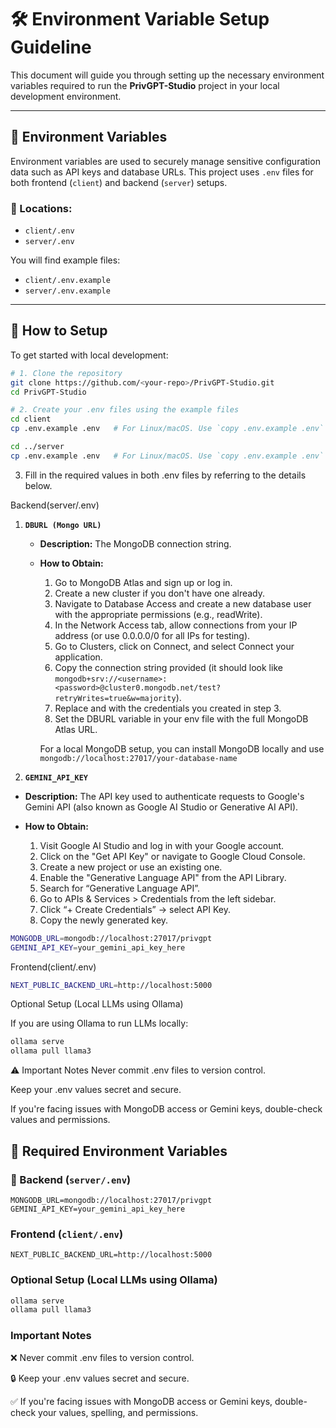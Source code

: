 # 🛠️ Environment Variable Setup Guideline

This document will guide you through setting up the necessary environment variables required to run the **PrivGPT-Studio** project in your local development environment.

---

## 📂 Environment Variables

Environment variables are used to securely manage sensitive configuration data such as API keys and database URLs. This project uses `.env` files for both frontend (`client`) and backend (`server`) setups.

### 📍 Locations:
- `client/.env`
- `server/.env`

You will find example files:
- `client/.env.example`
- `server/.env.example`

---

## 🧩 How to Setup

To get started with local development:

```bash
# 1. Clone the repository
git clone https://github.com/<your-repo>/PrivGPT-Studio.git
cd PrivGPT-Studio

# 2. Create your .env files using the example files
cd client
cp .env.example .env   # For Linux/macOS. Use `copy .env.example .env` on Windows

cd ../server
cp .env.example .env   # For Linux/macOS. Use `copy .env.example .env` on Windows
```

3. Fill in the required values in both .env files by referring to the details below.


Backend(server/.env)

1. **`DBURL (Mongo URL)`**

   - **Description:** The MongoDB connection string.
   - **How to Obtain:**

     1. Go to MongoDB Atlas and sign up or log in.
     2. Create a new cluster if you don't have one already.
     3. Navigate to Database Access and create a new database user with the appropriate permissions (e.g., readWrite).
     4. In the Network Access tab, allow connections from your IP address (or use 0.0.0.0/0 for all IPs for testing).
     5. Go to Clusters, click on Connect, and select Connect your application.
     6. Copy the connection string provided (it should look like `mongodb+srv://<username>: <password>@cluster0.mongodb.net/test?retryWrites=true&w=majority`).
     7. Replace <username> and <password> with the credentials you created in step 3.
     8. Set the DBURL variable in your env file with the full MongoDB Atlas URL.

     For a local MongoDB setup, you can install MongoDB locally and use
     `mongodb://localhost:27017/your-database-name`

2. **`GEMINI_API_KEY`**
- **Description:** The API key used to authenticate requests to Google's Gemini API (also known as Google AI Studio or Generative AI API).

- **How to Obtain:**

   1. Visit Google AI Studio and log in with your Google account.
   2. Click on the "Get API Key" or navigate to Google Cloud Console.
   3. Create a new project or use an existing one.
   4. Enable the "Generative Language API" from the API Library.
   5. Search for “Generative Language API”.
   6. Go to APIs & Services > Credentials from the left sidebar.
   7. Click “+ Create Credentials” → select API Key.
   8. Copy the newly generated key.

```bash
MONGODB_URL=mongodb://localhost:27017/privgpt
GEMINI_API_KEY=your_gemini_api_key_here

```
Frontend(client/.env)
```bash
NEXT_PUBLIC_BACKEND_URL=http://localhost:5000
```

Optional Setup (Local LLMs using Ollama)

If you are using Ollama to run LLMs locally:

```bash
ollama serve
ollama pull llama3
```


⚠️ Important Notes
Never commit .env files to version control.

Keep your .env values secret and secure.

If you're facing issues with MongoDB access or Gemini keys, double-check values and permissions.

## 🔐 Required Environment Variables

### 🔧 Backend (`server/.env`)

```env
MONGODB_URL=mongodb://localhost:27017/privgpt
GEMINI_API_KEY=your_gemini_api_key_here

```
### Frontend (`client/.env`)

```env
NEXT_PUBLIC_BACKEND_URL=http://localhost:5000

```
### Optional Setup (Local LLMs using Ollama)
```bash
ollama serve
ollama pull llama3

```
### Important Notes
❌ Never commit .env files to version control.

🔒 Keep your .env values secret and secure.

✅ If you're facing issues with MongoDB access or Gemini keys, double-check your values, spelling, and permissions.
